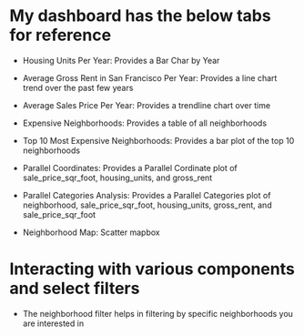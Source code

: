 # My dashboard has the below tabs for reference 

* Housing Units Per Year: Provides a Bar Char by Year


* Average Gross Rent in San Francisco Per Year: Provides a line chart trend over the past few years


* Average Sales Price Per Year: Provides a trendline chart over time


* Expensive Neighborhoods: Provides a table of all neighborhoods


* Top 10 Most Expensive Neighborhoods: Provides a bar plot of the top 10 neighborhoods


* Parallel Coordinates: Provides a Parallel Cordinate plot of sale_price_sqr_foot, housing_units, and gross_rent


* Parallel Categories Analysis: Provides a Parallel Categories plot of neighborhood, sale_price_sqr_foot, housing_units, gross_rent, and sale_price_sqr_foot 


* Neighborhood Map: Scatter mapbox 


# Interacting with various components and select filters

* The neighborhood filter helps in filtering by specific neighborhoods you are interested in 